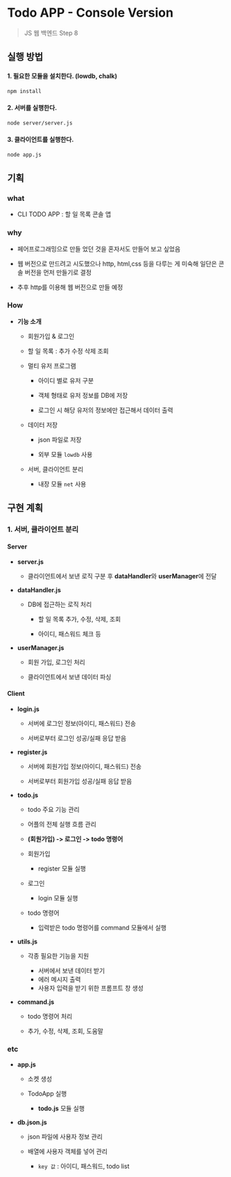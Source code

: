 # Todo APP - Console Version

> JS 웹 백엔드 Step 8

## 실행 방법

#### 1. 필요한 모듈을 설치한다. (lowdb, chalk)

```bash
npm install
```

#### 2. 서버를 실행한다.

```bash
node server/server.js
```

#### 3. 클라이언트를 실행한다.

```bash
node app.js
```

## 기획

### what

- CLI TODO APP : 할 일 목록 콘솔 앱

### why

- 페어프로그래밍으로 만들 었던 것을 혼자서도 만들어 보고 싶었음

- 웹 버전으로 만드려고 시도했으나 http, html,css 등을 다루는 게 미숙해 일단은 콘솔 버전을 먼저 만들기로 결정

- 추후 http를 이용해 웹 버전으로 만들 예정

### How

- **기능 소개**
    
    - 회원가입 & 로그인
    
    - 할 일 목록 : 추가 수정 삭제 조회

    - 멀티 유저 프로그램
    
        - 아이디 별로 유저 구분
        
        - 객체 형태로 유저 정보를 DB에 저장
        
        - 로그인 시 해당 유저의 정보에만 접근해서 데이터 출력

    - 데이터 저장
    
        - json 파일로 저장
        
        - 외부 모듈 `lowdb` 사용
    
    - 서버, 클라이언트 분리
    
        - 내장 모듈 `net` 사용


## 구현 계획

### 1. 서버, 클라이언트 분리

#### Server

- **server.js**

    - 클라이언트에서 보낸 로직 구분 후 **dataHandler**와 **userManager**에 전달

- **dataHandler.js**
    
    - DB에 접근하는 로직 처리
    
        - 할 일 목록 추가, 수정, 삭제, 조회
        
        - 아이디, 패스워드 체크 등

- **userManager.js**
    
    - 회원 가입, 로그인 처리
    
    - 클라이언트에서 보낸 데이터 파싱

#### Client

- **login.js**

    - 서버에 로그인 정보(아이디, 패스워드) 전송
    
    - 서버로부터 로그인 성공/실패 응답 받음

- **register.js**

    - 서버에 회원가입 정보(아이디, 패스워드) 전송
    
    - 서버로부터 회원가입 성공/실패 응답 받음

- **todo.js**

    - todo 주요 기능 관리
    
    - 어플의 전체 실행 흐름 관리
  
    - **(회원가입) -> 로그인 -> todo 명령어**
    
    - 회원가입
        - register 모듈 실행
    
    - 로그인
        - login 모듈 실행
    
    - todo 명령어
        - 입력받은 todo 명령어를 command 모듈에서 실행

- **utils.js**

    - 각종 필요한 기능을 지원
        
        - 서버에서 보낸 데이터 받기
        - 에러 메시지 출력
        - 사용자 입력을 받기 위한 프롬프트 창 생성

- **command.js**
    
    - todo 명령어 처리
    
    - 추가, 수정, 삭제, 조회, 도움말

### etc

- **app.js**

    - 소켓 생성

    - TodoApp 실행
    
        - **todo.js** 모듈 실행


- **db.json.js**
    
    - json 파일에 사용자 정보 관리
    
    - 배열에 사용자 객체를 넣어 관리
    
        - `key 값` : 아이디, 패스워드, todo list 

